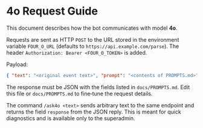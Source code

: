 # 4o Request Guide

This document describes how the bot communicates with model **4o**.

Requests are sent as HTTP `POST` to the URL stored in the environment variable
`FOUR_O_URL` (defaults to `https://api.example.com/parse`). The header
`Authorization: Bearer <FOUR_O_TOKEN>` is added.

Payload:
```json
{ "text": "<original event text>", "prompt": "<contents of PROMPTS.md>" }
```

The response must be JSON with the fields listed in `docs/PROMPTS.md`.
Edit this file or `docs/PROMPTS.md` to fine‑tune the request details.

The command `/ask4o <text>` sends arbitrary text to the same endpoint and
returns the field `response` from the JSON reply. This is meant for quick
diagnostics and is available only to the superadmin.
